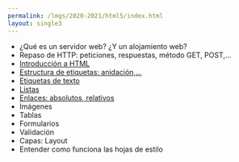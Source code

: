 ```yaml
---
permalink: /lmgs/2020-2021/html5/index.html
layout: single3
---
```



* ¿Qué es un servidor web? ¿Y un alojamiento web?
* Repaso de HTTP: peticiones, respuestas, método GET, POST,…
* [Introducción a HTML](introduccion.html)
* [Estructura de etiquetas: anidación,...](etiquetas_basicas.html)
* [Etiquetas de texto](etiquetas_textos.html)
* [Listas](etiquetas_listas.html)
* [Enlaces: absolutos, relativos](enlaces.html)
* Imágenes
* Tablas
* Formularios
* Validación
* Capas: Layout
* Entender como funciona las hojas de estilo
